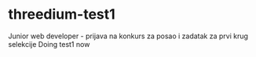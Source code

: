 # threedium-test1
Junior web developer - prijava na konkurs za posao i zadatak za prvi krug selekcije
Doing test1 now
